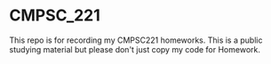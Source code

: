 # CMPSC_221
This repo is for recording my CMPSC221 homeworks. This is a public studying material but please don't just copy my code for Homework.
